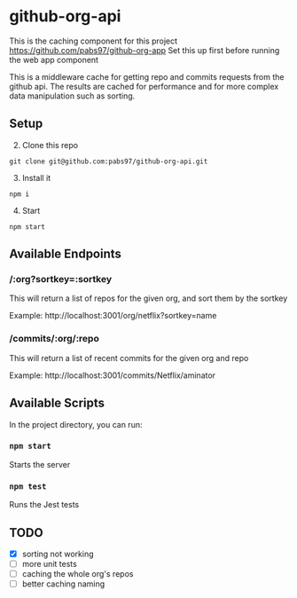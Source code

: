 # github-org-api

This is the caching component for this project https://github.com/pabs97/github-org-app
Set this up first before running the web app component

This is a middleware cache for getting repo and commits requests from the github api. The results are cached for performance and for more complex data manipulation such as sorting.

## Setup
2. Clone this repo 
```
git clone git@github.com:pabs97/github-org-api.git
```
3. Install it 
```
npm i
```
4. Start
```
npm start
```

## Available Endpoints
### /:org?sortkey=:sortkey
This will return a list of repos for the given org, and sort them by the sortkey

Example: http://localhost:3001/org/netflix?sortkey=name

### /commits/:org/:repo
This will return a list of recent commits for the given org and repo

Example: http://localhost:3001/commits/Netflix/aminator

## Available Scripts

In the project directory, you can run:

### `npm start`
Starts the server

### `npm test`
Runs the Jest tests


## TODO
- [x] sorting not working
- [ ] more unit tests
- [ ] caching the whole org's repos
- [ ] better caching naming
